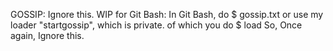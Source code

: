 GOSSIP:
Ignore this.
WIP for Git Bash:
In Git Bash, do
$ gossip.txt
or use my loader "startgossip", which is private.
of which you do
$ load
So, Once again, Ignore this.
